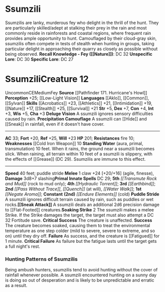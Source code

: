﻿---
ac: '33'
alignment: CE
all_resistance: null
burrow_speed: null
charisma: '+3'
climb_speed: null
constitution: '+4'
creature_ability:
- Deluge Vision
- Precipitation Camouflage
- Puddle Stride
- Sneak Attack
- Soaking Strike
- Standing
- Water
creature_family: null
description: 'Ssumzilis are lanky, murderous fey who delight in the thrill of the
  hunt. They are particularly skilled/adept at stalking their prey in the rain and
  most commonly reside in rainforests and coastal regions, where frequent rain provides
  ample opportunity to hunt. Camouflaged by their cloud-gray skin, ssumzilis often
  compete in tests of stealth when hunting in groups, taking particular delight in
  approaching their quarry as closely as possible without being observed.<br/><br/><b><u>Recall
  Knowledge - Fey</u> ( [[DATABASE/skill/Nature|Nature]] )</b>: DC 32<br/><b><u>Unspecific
  Lore</u></b>: DC 30<br/><b><u>Specific Lore</u></b>: DC 27'
dexterity: '+7'
element: null
fly_speed: null
fortitude: '+20'
hardness: null
hp: '201'
id: '1660'
immunity: null
intelligence: '+3'
land_speed: '40'
language:
- '[[DATABASE/language/Aklo|Aklo]]'
- '[[DATABASE/language/Common|Common]]'
- '[[DATABASE/language/Sylvan|Sylvan]]'
level: '12'
max_speed: '40'
name: Ssumzili
perception: '+25'
rarity: Uncommon
reflex: '+25'
resistance:
- '[[DATABASE/trait/Fire|fire]] 10'
rus_type_level: null
school: null
sense:
- '[[DATABASE/monsterability/Low-Light Vision|low-light vision]]'
size: Medium
skill:
- '[[DATABASE/skill/Acrobatics|Acrobatics]] +23'
- '[[DATABASE/skill/Athletics|Athletics]] +21'
- '[[DATABASE/skill/Intimidation|Intimidation]] +19'
- '[[DATABASE/skill/Nature|Nature]] +17'
- '[[DATABASE/skill/Stealth|Stealth]] +25'
- '[[DATABASE/skill/Survival|Survival]] +21'
source: '[[DATABASE/source/Pathfinder 171. Hurricane''s Howl|Pathfinder #171: Hurricane''s
  Howl]]'
speed:
- 40 feet; puddle stride
spell:
- '[[DATABASE/spell/Earthbind|Earthbind]]'
- '[[DATABASE/spell/Endure Elements|EndureElements]]'
- '[[DATABASE/spell/Hydraulic Torrent|Hydraulic Torrent]]'
- '[[DATABASE/spell/Negate Aroma|Negate Aroma]]'
- '[[DATABASE/spell/Pass Without Trace|Pass Without Trace]]'
- '[[DATABASE/spell/Quench|Quench]]'
- '[[DATABASE/spell/Transmute Rock and Mud|Transmute Rock and Mud]]'
- '[[DATABASE/spell/Water Walk|Water Walk]]'
strength: '+5'
strength_req: '5'
strongest_save:
- Reflex
swim_speed: null
trait:
- '[[DATABASE/trait/Fey|Fey]]'
- '[[DATABASE/trait/Uncommon|Uncommon]]'
type: Creature
vision: Low-light vision
weakest_save:
- Fortitude
weakness:
- '[[DATABASE/equipment/Cold Iron Weapon|cold iron]] 10'
will: '+23'
wisdom: '+5'

---
# Ssumzili

Ssumzilis are lanky, murderous fey who delight in the thrill of the hunt. They are particularly skilled/adept at stalking their prey in the rain and most commonly reside in rainforests and coastal regions, where frequent rain provides ample opportunity to hunt. Camouflaged by their cloud-gray skin, ssumzilis often compete in tests of stealth when hunting in groups, taking particular delight in approaching their quarry as closely as possible without being observed.
**Recall Knowledge - Fey ([[Nature]])**: DC 32
**Unspecific Lore**: DC 30
**Specific Lore**: DC 27

# Ssumzili<span class="item-type">Creature 12</span>

<span class="trait-uncommon item-trait">Uncommon</span><span class="trait-alignment item-trait">CE</span><span class="trait-size item-trait">Medium</span><span class="item-trait">Fey</span>
**Source** [[Pathfinder 171. Hurricane's Howl]]
**Perception** +25; [[Low-Light Vision]]
**Languages** [[Aklo]], [[Common]], [[Sylvan]]
**Skills** [[Acrobatics]] +23, [[Athletics]] +21, [[Intimidation]] +19, [[Nature]] +17, [[Stealth]] +25, [[Survival]] +21
**Str** +5, **Dex** +7, **Con** +4, **Int** +3, **Wis** +5, **Cha** +3
**Deluge Vision** A ssumzili ignores sensory difficulties caused by rain.
**Precipitation Camouflage** A ssumzili can [[Hide]] and [[Sneak]] in rainfall, even if it doesn't have cover.

---
**AC** 33; **Fort** +20, **Ref** +25, **Will** +23
**HP** 201; **Resistances** fire 10; **Weaknesses** [[Cold Iron Weapon]] 10
<span class="in-box-ability">**Standing Water** (aura, primal, transmutation) 10 feet. When it rains, the ground near a ssumzili becomes slick. When raining, all terrain within 10 feet of a ssumzili is slippery, with the effects of [[Grease]] (DC 29). Ssumzilis are immune to this effect.</span>

---
**Speed** 40 feet; puddle stride
<span class="in-box-ability">**Melee** <span class="action-icon">1</span> claw +24 [+20/+16] (agile, finesse), **Damage** 3d8+7 slashing</span>**Primal Innate Spells** DC 29; **5th** _[[Transmute Rock and Mud]]_ (rock to mud only); **4th** _[[Hydraulic Torrent]]_; **3rd** _[[Earthbind]]_; **2nd** _[[Pass Without Trace]]_, _[[Quench]]_ (at will), _[[Water Walk]]_; **1st** _[[Negate Aroma]]_; **Constant** **(2nd)** _[[Endure Elements]]_ (cold)
<span class="in-box-ability">**Puddle Stride** A ssumzili ignores difficult terrain caused by rain, such as puddles or wet rocks.</span><span class="in-box-ability">**[[Sneak Attack]]** A ssumzili deals an additional 2d6 precision damage to [[Flat-Footed]] creatures.</span><span class="in-box-ability">**Soaking Strike** <span class="action-icon">2</span> The ssumzili makes a melee Strike. If the Strike damages the target, the target must also attempt a DC 32 Fortitude save. 
**Critical Success** The creature is unaffected. 
**Success** The creature becomes soaked, causing them to treat the environmental temperature as one step colder (mild to severe, severe to extreme, and so on) until they dry off. 
**Failure** As success, and the creature is [[Fatigued]] for 1 minute. 
**Critical Failure** As failure but the fatigue lasts until the target gets a full night's rest.</span>

###  Hunting Patterns of Ssumzilis

Being ambush hunters, ssumzilis tend to avoid hunting without the cover of rainfall whenever possible. A ssumzili encountered hunting on a sunny day is doing so out of desperation and is likely to be unpredictable and erratic as a result.